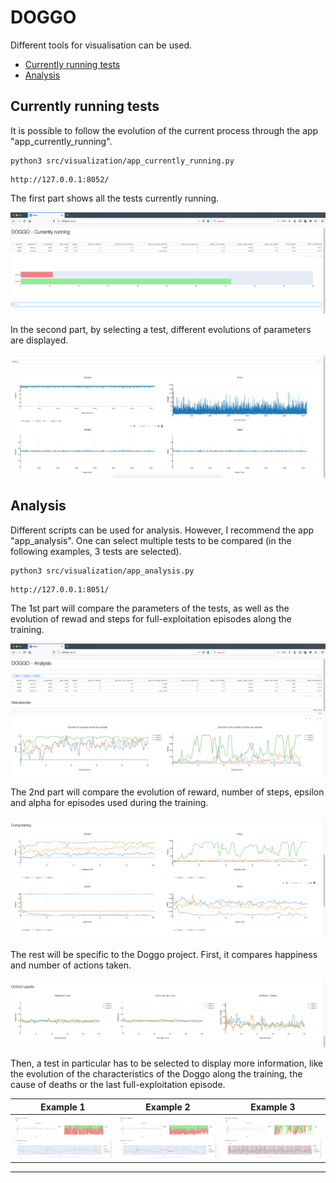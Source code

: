 # DOGGO

Different tools for visualisation can be used.

* [Currently running tests](#currently-running-tests)
* [Analysis](#analysis)


## Currently running tests

It is possible to follow the evolution of the current process through the app "app\_currently\_running".

~~~
python3 src/visualization/app_currently_running.py
~~~
~~~
http://127.0.0.1:8052/
~~~

The first part shows all the tests currently running.

![Doggo - Currently Running - Part 1](https://github.com/Blitzy29/doggo/blob/master/reports/figures/README/Doggo%20-%20Currently%20Running%20-%20Part%201.png)

In the second part, by selecting a test, different evolutions of parameters are displayed.

![Doggo - Currently Running - Part 1](https://github.com/Blitzy29/doggo/blob/master/reports/figures/README/Doggo%20-%20Currently%20Running%20-%20Part%202.png)


## Analysis

Different scripts can be used for analysis. However, I recommend the app "app\_analysis".
One can select multiple tests to be compared (in the following examples, 3 tests are selected).

~~~
python3 src/visualization/app_analysis.py
~~~
~~~
http://127.0.0.1:8051/
~~~

The 1st part will compare the parameters of the tests, as well as the evolution of rewad and steps for full-exploitation episodes along the training.

![Doggo - Analysis - Part 1](https://github.com/Blitzy29/doggo/blob/master/reports/figures/README/Doggo%20-%20Analysis%20-%20Part%201.png)

The 2nd part will compare the evolution of reward, number of steps, epsilon and alpha for episodes used during the training.

![Doggo - Analysis - Part 2](https://github.com/Blitzy29/doggo/blob/master/reports/figures/README/Doggo%20-%20Analysis%20-%20Part%202.png)

The rest will be specific to the Doggo project. First, it compares happiness and number of actions taken.

![Doggo - Analysis - Part 3](https://github.com/Blitzy29/doggo/blob/master/reports/figures/README/Doggo%20-%20Analysis%20-%20Part%203.png)

Then, a test in particular has to be selected to display more information, like the evolution of the characteristics of the Doggo along the training, the cause of deaths or the last full-exploitation episode.

Example 1                  |  Example 2                |  Example 3
:-------------------------:|:-------------------------:|:-------------------------:
![Doggo - Analysis - Part 4 (1)](https://github.com/Blitzy29/doggo/blob/master/reports/figures/README/Doggo%20-%20Analysis%20-%20Part%204%20(1).png)   |  ![Doggo - Analysis - Part 4 (2)](https://github.com/Blitzy29/doggo/blob/master/reports/figures/README/Doggo%20-%20Analysis%20-%20Part%204%20(2).png)|  ![Doggo - Analysis - Part 4 (3)](https://github.com/Blitzy29/doggo/blob/master/reports/figures/README/Doggo%20-%20Analysis%20-%20Part%204%20(3).png)

--------

